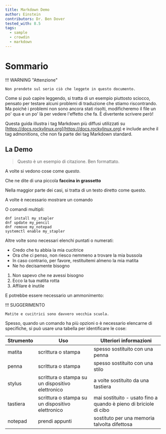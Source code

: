 ```yaml
---
title: Markdown Demo
author: Einstein
contributors: Dr. Ben Dover
tested_with: 8.5
tags:
  - sample
  - crowdin
  - markdown
---
```


# Sommario

!!! WARNING "Attenzione"

    Non prendete sul serio ciò che leggete in questo documento.

Come si può capire leggendo, si tratta di un esempio piuttosto sciocco, pensato per testare alcuni problemi di traduzione che stiamo riscontrando. Ma poiché i problemi non sono ancora stati risolti, modificheremo il file un po' qua e un po' là per vedere l'effetto che fa. È divertente scrivere però!

Questa guida illustra i tag Markdown più diffusi utilizzati su [https://docs.rockylinux.org](https://docs.rockylinux.org) e include anche il tag admonitions, che non fa parte dei tag Markdown standard.

## La Demo

> Questo è un esempio di citazione. Ben formattato.

A volte si vedono cose come _questo_.

Che ne dite di una piccola **faccina in grassetto**

Nella maggior parte dei casi, si tratta di un testo diretto come questo.

A volte è necessario mostrare un <codice>comando</codice>

O comandi multipli:

```
dnf install my_stapler
dnf update my_pencil
dnf remove my_notepad
systemctl enable my_stapler
```

Altre volte sono necessari elenchi puntati o numerati:

- Credo che tu abbia la mia cucitrice
- Ora che ci penso, non riesco nemmeno a trovare la mia bussola
- In caso contrario, per favore, restituitemi almeno la mia matita
- Ne ho decisamente bisogno

1. Non sapevo che ne avessi bisogno
2. Ecco la tua matita rotta
3. Affilare è inutile

E potrebbe essere necessario un ammonimento:

!!! SUGGERIMENTO

    Matite e cucitrici sono davvero vecchia scuola.

Spesso, quando un comando ha più opzioni o è necessario elencarne di specifiche, si può usare una tabella per identificare le cose:

| Strumento | Uso                                              | Ulteriori informazioni                                           |
| --------- | ------------------------------------------------ | ---------------------------------------------------------------- |
| matita    | scrittura o stampa                               | spesso sostituito con una penna                                  |
| penna     | scrittura o stampa                               | spesso sostituito con una stilo                                  |
| stylus    | scrittura o stampa su un dispositivo elettronico | a volte sostituito da una tastiera                               |
| tastiera  | scrittura o stampa su un dispositivo elettronico | mai sostituito - usato fino a quando è pieno di briciole di cibo |
| notepad   | prendi appunti                                   | sostituto per una memoria talvolta difettosa                     |
